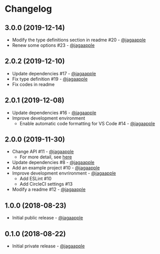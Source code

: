 # Changelog
## 3.0.0 (2019-12-14)
- Modify the type definitions section in readme #20 - [@jagaapple](https://github.com/jagaapple)
- Renew some options #23 - [@jagaapple](https://github.com/jagaapple)

## 2.0.2 (2019-12-10)
- Update dependencies #17 - [@jagaapple](https://github.com/jagaapple)
- Fix type definition #19 - [@jagaapple](https://github.com/jagaapple)
- Fix codes in readme

## 2.0.1 (2019-12-08)
- Update dependencies #16 - [@jagaapple](https://github.com/jagaapple)
- Improve development environment
  - Enable automatic code formatting for VS Code #14 - [@jagaapple](https://github.com/jagaapple)

## 2.0.0 (2019-11-30)
- Change API #11 - [@jagaapple](https://github.com/jagaapple)
  - For more detail, see [here](https://github.com/jagaapple/react-image-element-loader/releases/tag/v2.0.0)
- Update dependencies #8 - [@jagaapple](https://github.com/jagaapple)
- Add an example project #10 - [@jagaapple](https://github.com/jagaapple)
- Improve development envrironment - [@jagaapple](https://github.com/jagaapple)
  - Add ESLint #10
  - Add CircleCI settings #13
- Modify a readme #12 - [@jagaapple](https://github.com/jagaapple)

## 1.0.0 (2018-08-23)
- Initial public release - [@jagaapple](https://github.com/jagaapple)

## 0.1.0 (2018-08-22)
- Initial private release - [@jagaapple](https://github.com/jagaapple)
